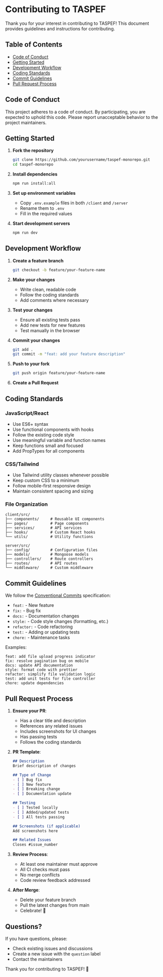 # Contributing to TASPEF

Thank you for your interest in contributing to TASPEF! This document provides guidelines and instructions for contributing.

## Table of Contents

- [Code of Conduct](#code-of-conduct)
- [Getting Started](#getting-started)
- [Development Workflow](#development-workflow)
- [Coding Standards](#coding-standards)
- [Commit Guidelines](#commit-guidelines)
- [Pull Request Process](#pull-request-process)

## Code of Conduct

This project adheres to a code of conduct. By participating, you are expected to uphold this code. Please report unacceptable behavior to the project maintainers.

## Getting Started

1. **Fork the repository**
   ```bash
   git clone https://github.com/yourusername/taspef-monorepo.git
   cd taspef-monorepo
   ```

2. **Install dependencies**
   ```bash
   npm run install:all
   ```

3. **Set up environment variables**
   - Copy `.env.example` files in both `/client` and `/server`
   - Rename them to `.env`
   - Fill in the required values

4. **Start development servers**
   ```bash
   npm run dev
   ```

## Development Workflow

1. **Create a feature branch**
   ```bash
   git checkout -b feature/your-feature-name
   ```

2. **Make your changes**
   - Write clean, readable code
   - Follow the coding standards
   - Add comments where necessary

3. **Test your changes**
   - Ensure all existing tests pass
   - Add new tests for new features
   - Test manually in the browser

4. **Commit your changes**
   ```bash
   git add .
   git commit -m "feat: add your feature description"
   ```

5. **Push to your fork**
   ```bash
   git push origin feature/your-feature-name
   ```

6. **Create a Pull Request**

## Coding Standards

### JavaScript/React

- Use ES6+ syntax
- Use functional components with hooks
- Follow the existing code style
- Use meaningful variable and function names
- Keep functions small and focused
- Add PropTypes for all components

### CSS/Tailwind

- Use Tailwind utility classes whenever possible
- Keep custom CSS to a minimum
- Follow mobile-first responsive design
- Maintain consistent spacing and sizing

### File Organization

```
client/src/
├── components/     # Reusable UI components
├── pages/          # Page components
├── services/       # API services
├── hooks/          # Custom React hooks
└── utils/          # Utility functions

server/src/
├── config/         # Configuration files
├── models/         # Mongoose models
├── controllers/    # Route controllers
├── routes/         # API routes
└── middleware/     # Custom middleware
```

## Commit Guidelines

We follow the [Conventional Commits](https://www.conventionalcommits.org/) specification:

- `feat:` - New feature
- `fix:` - Bug fix
- `docs:` - Documentation changes
- `style:` - Code style changes (formatting, etc.)
- `refactor:` - Code refactoring
- `test:` - Adding or updating tests
- `chore:` - Maintenance tasks

Examples:
```
feat: add file upload progress indicator
fix: resolve pagination bug on mobile
docs: update API documentation
style: format code with prettier
refactor: simplify file validation logic
test: add unit tests for file controller
chore: update dependencies
```

## Pull Request Process

1. **Ensure your PR**:
   - Has a clear title and description
   - References any related issues
   - Includes screenshots for UI changes
   - Has passing tests
   - Follows the coding standards

2. **PR Template**:
   ```markdown
   ## Description
   Brief description of changes

   ## Type of Change
   - [ ] Bug fix
   - [ ] New feature
   - [ ] Breaking change
   - [ ] Documentation update

   ## Testing
   - [ ] Tested locally
   - [ ] Added/updated tests
   - [ ] All tests passing

   ## Screenshots (if applicable)
   Add screenshots here

   ## Related Issues
   Closes #issue_number
   ```

3. **Review Process**:
   - At least one maintainer must approve
   - All CI checks must pass
   - No merge conflicts
   - Code review feedback addressed

4. **After Merge**:
   - Delete your feature branch
   - Pull the latest changes from main
   - Celebrate! 🎉

## Questions?

If you have questions, please:
- Check existing issues and discussions
- Create a new issue with the `question` label
- Contact the maintainers

Thank you for contributing to TASPEF! 🌳

